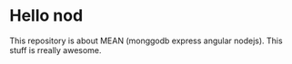 # Hello nod
This repository is about MEAN (monggodb express angular nodejs). This stuff is rreally awesome.
